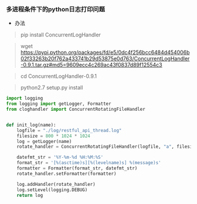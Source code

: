 ### 多进程条件下的python日志打印问题
- 办法
> pip install ConcurrentLogHandler

> wget https://pypi.python.org/packages/fd/e5/0dc4f256bcc6484d454006b02f33263b20f762a433741b29d53875e0d763/ConcurrentLogHandler-0.9.1.tar.gz#md5=9609ecc4c269ac43f0837d89f12554c3

> cd ConcurrentLogHandler-0.9.1

> python2.7 setup.py install

```python
import logging
from logging import getLogger, Formatter
from cloghandler import ConcurrentRotatingFileHandler


def init_log(name):
    logfile = "./log/restful_api_thread.log"
    filesize = 800 * 1024 * 1024
    log = getLogger(name)
    rotate_handler = ConcurrentRotatingFileHandler(logfile, "a", filesize, encoding="utf-8")

    datefmt_str = '%Y-%m-%d %H:%M:%S'
    format_str = '[%(asctime)s][%(levelname)s] %(message)s'
    formatter = Formatter(format_str, datefmt_str)
    rotate_handler.setFormatter(formatter)

    log.addHandler(rotate_handler)
    log.setLevel(logging.DEBUG)
    return log

```
